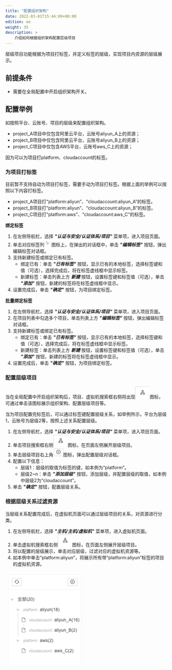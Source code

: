 ```yaml
---
title: "配置组织架构"
date: 2022-03-01T15:44:09+08:00
edition: ee
weight: 35
description: >
    介绍如何根据组织架构配置层级项目
---
```


层级项目功能根据为项目打标签，并定义标签的层级，实现项目内资源的层级展示。

## 前提条件

- 需要在全局配置中开启组织架构开关。

## 配置举例

如按照平台、云账号、项目的层级来配置组织架构。

- project_A项目中仅包含阿里云平台，云账号aliyun_A上的资源；
- project_B项目中仅包含阿里云平台，云账号aliyun_B上的资源；
- project_C项目中仅包含AWS平台，云账号aws_C上的资源；

因为可以为项目打platform、cloudaccount的标签。

### 为项目打标签

目前暂不支持自动为项目打标签，需要手动为项目打标签。根据上面的举例可以按照以下内容打标签。

- project_A项目打“platform:aliyun”、“cloudaccount:aliyun_A”的标签。
- project_B项目打“platform:aliyun”、“cloudaccount:aliyun_B”的标签。
- project_C项目打“platform:aws”、“cloudaccount:aws_C”的标签。

**绑定标签**

1. 在左侧导航栏，选择 **_"认证与安全/认证体系/项目"_** 菜单项，进入项目页面。
2. 单击对应标签列![](../../../images/label1.png)图标上，在弹出的对话框中，单击 **_"编辑标签"_** 按钮，弹出编辑标签对话框。
3. 支持新建标签或绑定已有标签。
    - 绑定已有：单击 **_"已有标签"_** 按钮，显示已有的本地标签，选择标签键和值（可选），选择完成后，将在标签虚线框中显示标签。
    - 新建标签：单击列表上方 **_新建_** 按钮，设置标签键和标签值（可选），单击 **_"添加"_** 按钮，新建的标签将在标签虚线框中显示。
4. 设置完成后，单击 **_"确定"_** 按钮，为项目绑定标签。

**批量绑定标签**

1. 在左侧导航栏，选择 **_"认证与安全/认证体系/项目"_** 菜单项，进入项目页面。
2. 在项目列表中勾选多个项目，单击列表上方 **_"编辑标签"_** 按钮，弹出编辑标签对话框。
3. 支持新建标签或绑定已有标签。
    - 绑定已有：单击 **_"已有标签"_** 按钮，显示已有的本地标签，选择标签键和值（可选），选择完成后，将在标签虚线框中显示标签。
    - 新建标签：单击列表上方 **_新建_** 按钮，设置标签键和标签值（可选），单击 **_"添加"_** 按钮，新建的标签将在标签虚线框中显示。
4. 设置完成后，单击 **_"确定"_** 按钮，为项目绑定标签。

### 配置层级项目

当在全局配置中开启组织架构后，项目、虚拟机搜索框右侧将出现![](../../../images/structure.png)图标，可通过单击该图标展示组织架构、配置层级项目等。

当为项目配置完标签后，可以通过标签键配置层级关系，如举例所示，平台为层级1，云账号为层级2等，按照上述关系配置层级。

1. 在左侧导航栏，选择 **_"认证与安全/认证体系/项目"_** 菜单项，进入项目页面。
2. 单击项目搜索框右侧![](../../../images/structure.png)图标，在页面左侧展开层级项目。
3. 单击层级项目右上角![](../../../images/setting.png)图标，弹出配置层级对话框。
4. 配置以下信息：
    - 层级1：层级的取值为标签的键，如本例为“platform”。
    - 层级2~n：单击 **_"添加层级"_** 按钮，添加层级，并配置层级的取值，如本例中层级2为“cloudaccount”。
5. 单击 **_"确定"_** 按钮，配置层级关系。

### 根据层级关系过滤资源

当层级关系配置完成后，在虚拟机页面可以通过层级项目的关系，对资源进行分类。

1. 在左侧导航栏，选择 **_"主机/主机/虚拟机"_** 菜单项，进入虚拟机页面。
2. 单击虚拟机搜索框右侧![](../../../images/structure.png)图标，在页面左侧展开层级项目。
3. 将以配置的层级展示，单击对应层级，过滤对应的虚拟机资源等。
4. 如本例中单击“platform:aliyun”，将展示所有带“platform:aliyun”标签的项目的虚拟机资源。

![](../../../images/structure_show.png)